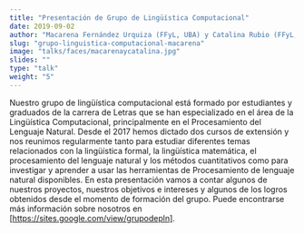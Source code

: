 ```yaml
---
title: "Presentación de Grupo de Lingüística Computacional"
date: 2019-09-02
author: "Macarena Fernández Urquiza (FFyL, UBA) y Catalina Rubio (FFyL, UBA)"
slug: "grupo-linguistica-computacional-macarena"
image: "talks/faces/macarenaycatalina.jpg"
slides: ""
type: "talk"
weight: "5"
---
```

Nuestro grupo de lingüística computacional está formado por estudiantes y graduados de la carrera de Letras que se han especializado en el área de la Lingüística Computacional, principalmente en el Procesamiento del Lenguaje Natural. Desde el 2017 hemos dictado dos cursos de extensión y nos reunimos regularmente tanto para estudiar diferentes temas relacionados con la lingüística formal, la lingüística matemática, el procesamiento del lenguaje natural y los métodos cuantitativos como para investigar y aprender a usar las herramientas de Procesamiento de lenguaje natural disponibles.<!--more--> En esta presentación vamos a contar algunos de nuestros proyectos, nuestros objetivos e intereses y algunos de los logros obtenidos desde el momento de formación del grupo. Puede encontrarse más información sobre nosotros en [https://sites.google.com/view/grupodepln].
